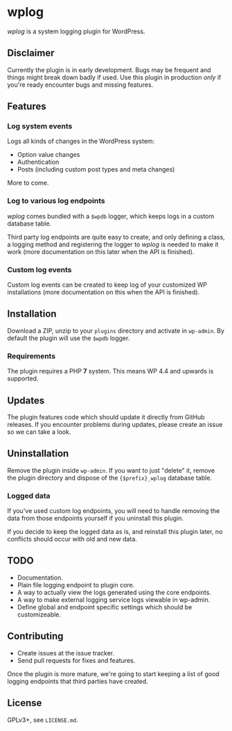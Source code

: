 # wplog

*wplog* is a system logging plugin for WordPress.

## Disclaimer

Currently the plugin is in early development. Bugs may be frequent and things might
break down badly if used. Use this plugin in production *only* if you're ready
encounter bugs and missing features.

## Features

### Log system events

Logs all kinds of changes in the WordPress system:

-   Option value changes
-   Authentication
-   Posts (including custom post types and meta changes)

More to come.

### Log to various log endpoints

*wplog* comes bundled with a `$wpdb` logger, which keeps logs in a custom database
table.

Third party log endpoints are quite easy to create, and only defining a class, a
logging method and registering the logger to *wplog* is needed to make it work (more
documentation on this later when the API is finished).

### Custom log events

Custom log events can be created to keep log of your customized WP installations
(more documentation on this when the API is finished).

## Installation

Download a ZIP, unzip to your `plugins` directory and activate in `wp-admin`. By
default the plugin will use the `$wpdb` logger.

### Requirements

The plugin requires a PHP **7** system. This means WP 4.4 and upwards is supported.

## Updates

The plugin features code which should update it directly from GitHub releases. If you
encounter problems during updates, please create an issue so we can take a look.

## Uninstallation

Remove the plugin inside `wp-admin`. If you want to just "delete" it, remove the
plugin directory and dispose of the `{$prefix}_wplog` database table.

### Logged data

If you've used custom log endpoints, you will need to handle removing the data from
those endpoints yourself if you uninstall this plugin.

If you decide to keep the logged data as is, and reinstall this plugin later, no
conflicts should occur with old and new data.

## TODO

-   Documentation.
-   Plain file logging endpoint to plugin core.
-   A way to actually view the logs generated using the core endpoints.
-   A way to make external logging service logs viewable in wp-admin.
-   Define global and endpoint specific settings which should be customizeable.

## Contributing

-   Create issues at the issue tracker.
-   Send pull requests for fixes and features.

Once the plugin is more mature, we're going to start keeping a list of good logging
endpoints that third parties have created.

## License

GPLv3+, see `LICENSE.md`.

